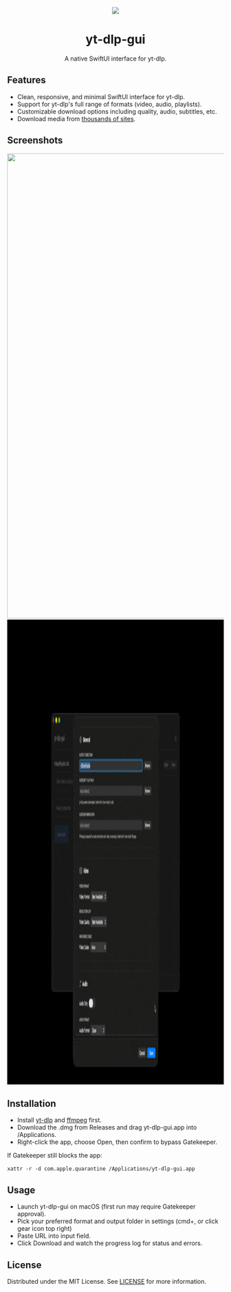 <div align="center">
    <img src="stuff/yt-dlp-gui banner.png">
    <h1>yt-dlp-gui</h1>
    <p>A native SwiftUI interface for yt-dlp.</p>
</div>

## Features
- Clean, responsive, and minimal SwiftUI interface for yt-dlp.
- Support for yt-dlp's full range of formats (video, audio, playlists).
- Customizable download options including quality, audio, subtitles, etc.
- Download media from [thousands of sites](https://github.com/yt-dlp/yt-dlp/blob/master/supportedsites.md).

## Screenshots
<img src="stuff/yt-dlp-gui screenshot.png" height=1080 width=1920>
<img src="stuff/yt-dlp-gui settings.gif" height=1080 width=1920>

## Installation
- Install [yt-dlp](https://github.com/yt-dlp/yt-dlp) and [ffmpeg](https://github.com/FFmpeg/FFmpeg) first.
- Download the .dmg from Releases and drag yt-dlp-gui.app into /Applications.
- Right-click the app, choose Open, then confirm to bypass Gatekeeper.  

If Gatekeeper still blocks the app:
```
xattr -r -d com.apple.quarantine /Applications/yt-dlp-gui.app
```

## Usage
  - Launch yt-dlp-gui on macOS (first run may require Gatekeeper approval).
  - Pick your preferred format and output folder in settings (cmd+, or click gear icon top right)
  - Paste URL into input field.
  - Click Download and watch the progress log for status and errors.

## License

Distributed under the MIT License. See [LICENSE](LICENSE) for more information.

